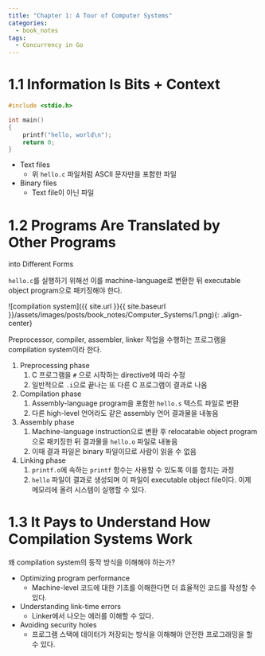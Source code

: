 ```yaml
---
title: "Chapter 1: A Tour of Computer Systems"
categories:
  - book_notes
tags:
  - Concurrency in Go
---
```


# 1.1 Information Is Bits + Context

```c
#include <stdio.h>

int main() 
{
    printf("hello, world\n");
    return 0;
}
```

- Text files
    - 위 `hello.c` 파일처럼 ASCII 문자만을 포함한 파일
- Binary files
    - Text file이 아닌 파일

# 1.2 Programs Are Translated by Other Programs
into Different Forms

`hello.c`를 실행하기 위해선 이를 machine-language로 변환한 뒤 executable object program으로 패키징해야 한다.

![compilation system]({{ site.url }}{{ site.baseurl }}/assets/images/posts/book_notes/Computer_Systems/1.png){: .align-center}

Preprocessor, compiler, assembler, linker 작업을 수행하는 프로그램을 compilation system이라 한다.

1. Preprocessing phase
    1. C 프로그램을 `#` 으로 시작하는 directive에 따라 수정
    2. 일반적으로 `.i`으로 끝나는 또 다른 C 프로그램이 결과로 나옴
2. Compilation phase
    1. Assembly-language program을 포함한 `hello.s` 텍스트 파일로 변환
    2. 다른 high-level 언어라도 같은 assembly 언어 결과물을 내놓음
3. Assembly phase
    1. Machine-language instruction으로 변환 후 relocatable object program으로 패키징한 뒤 결과물을 `hello.o` 파일로 내놓음
    2. 이때 결과 파일은 binary 파일이므로 사람이 읽을 수 없음
4. Linking phase
    1. `printf.o`에 속하는 `printf` 함수는 사용할 수 있도록 이를 합치는 과정
    2. `hello` 파일이 결과로 생성되며 이 파일이 executable object file이다. 이제 메모리에 올려 시스템이 실행할 수 있다.

# 1.3 It Pays to Understand How Compilation Systems Work

왜 compilation system의 동작 방식을 이해해야 하는가?

- Optimizing program performance
    - Machine-level 코드에 대한 기초를 이해한다면 더 효율적인 코드를 작성할 수 있다.
- Understanding link-time errors
    - Linker에서 나오는 에러를 이해할 수 있다.
- Avoiding security holes
    - 프로그램 스택에 데이터가 저장되는 방식을 이해해야 안전한 프로그래밍을 할 수 있다.
